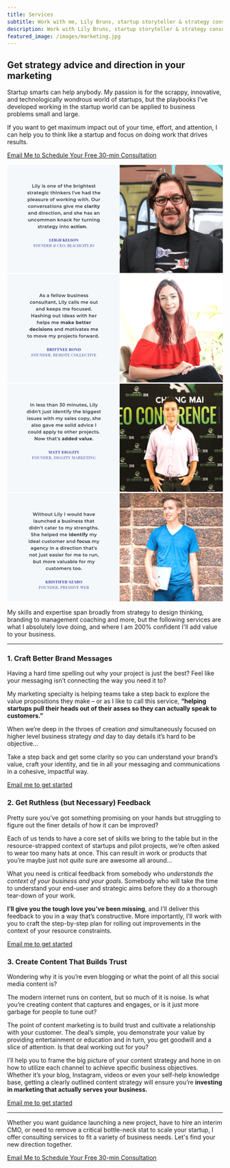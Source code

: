 ```yaml
---
title: Services
subtitle: Work with me, Lily Bruns, startup storyteller & strategy consultant
description: Work with Lily Bruns, startup storyteller & strategy consultant
featured_image: /images/marketing.jpg
---
```



## Get strategy advice and direction in your marketing
Startup smarts can help anybody. My passion is for the scrappy, innovative, and technologically wondrous world of startups, but the playbooks I’ve developed working in the startup world can be applied to business problems small and large.

If you want to get maximum impact out of your time, effort, and attention, I can help you to think like a startup and focus on doing work that drives results.

<a href="mailto:lily@cnxweb.site" class="button button--small">Email Me to Schedule Your Free 30-min Consultation</a>


<div class="gallery" data-columns="1">
  <img src="/images/testimonials/testimonial-lilybruns-leighkelson-beachcity.png">
  <img src="/images/testimonials/testimonial-lilybruns-brittneebond-remotecollective.png">
	<img src="/images/testimonials/testimonial-lilybruns-mattdiggity-diggitymarketing.png">
  <!-- <img src="/images/testimonials/testimonial-lilybruns-joecharlesworth-windprotocol.png"> -->
  <img src="/images/testimonials/testimonial-lilybruns-kristiferszabo-pressiveweb.png">
</div>


My skills and expertise span broadly from strategy to design thinking, branding to management coaching and more, but the following services are what I absolutely love doing, and where I am 200% confident I'll add value to your business.

---


### 1.	Craft Better Brand Messages

Having a hard time spelling out why your project is just the best? Feel like your messaging isn’t connecting the way you need it to?

My marketing specialty is helping teams take a step back to explore the value propositions they make – or as I like to call this service, **“helping startups pull their heads out of their asses so they can actually speak to customers.”**

When we’re deep in the throes of creation _and_ simultaneously focused on higher level business strategy _and_ day to day details it’s hard to be objective…

Take a step back and get some clarity so you can understand your brand’s value, craft your identity, and tie in all your messaging and communications in a cohesive, impactful way.

[Email me to get started](mailto:lily@cnxweb.site)


### 2.	Get Ruthless (but Necessary) Feedback

Pretty sure you’ve got something promising on your hands but struggling to figure out the finer details of how it can be improved?

Each of us tends to have a core set of skills we bring to the table but in the resource-strapped context of startups and pilot projects, we’re often asked to wear too many hats at once. This can result in work or products that you’re maybe just not _quite_ sure are awesome all around…

What you need is critical feedback from somebody who _understands the context of your business and your goals_. Somebody who will take the time to understand your end-user and strategic aims before they do a thorough tear-down of your work.

**I’ll give you the tough love you’ve been missing**, and I'll deliver this feedback to you in a way that’s constructive. More importantly, I’ll work with you to craft the step-by-step plan for rolling out improvements in the context of your resource constraints.

[Email me to get started](mailto:lily@cnxweb.site)


### 3.	Create Content That Builds Trust

Wondering why it is you’re even blogging or what the point of all this social media content is?

The modern internet runs on content, but so much of it is noise. Is what you’re creating content that captures and engages, or is it just more garbage for people to tune out?

The point of content marketing is to build trust and cultivate a relationship with your customer. The deal’s simple, you demonstrate your value by providing entertainment or education and in turn, you get goodwill and a slice of attention. Is that deal working out for you?

I’ll help you to frame the big picture of your content strategy and hone in on how to utilize each channel to achieve specific business objectives. Whether it’s your blog, Instagram, videos or even your self-help knowledge base, getting a clearly outlined content strategy will ensure you’re **investing in marketing that actually serves your business.**

[Email me to get started](mailto:lily@cnxweb.site)

---

Whether you want guidance launching a new project, have to hire an interim CMO, or need to remove a critical bottle-neck stat to scale your startup, I offer consulting services to fit a variety of business needs. Let's find your new direction together.

<a href="mailto:lily@cnxweb.site" class="button button--large">Email Me to Schedule Your Free 30-min Consultation</a>
